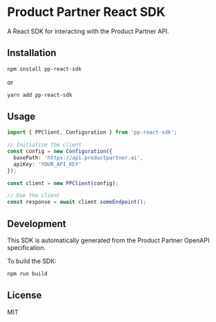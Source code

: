 # Product Partner React SDK

A React SDK for interacting with the Product Partner API.

## Installation

```bash
npm install pp-react-sdk
```

or

```bash
yarn add pp-react-sdk
```

## Usage

```typescript
import { PPClient, Configuration } from 'pp-react-sdk';

// Initialize the client
const config = new Configuration({
  basePath: 'https://api.productpartner.ai',
  apiKey: 'YOUR_API_KEY'
});

const client = new PPClient(config);

// Use the client
const response = await client.someEndpoint();
```

## Development

This SDK is automatically generated from the Product Partner OpenAPI specification.

To build the SDK:

```bash
npm run build
```

## License

MIT
